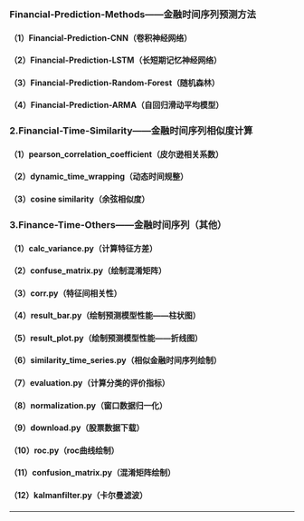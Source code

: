 ### Financial-Prediction-Methods——金融时间序列预测方法

#### （1）Financial-Prediction-CNN（卷积神经网络）

#### （2）Financial-Prediction-LSTM（长短期记忆神经网络）

#### （3）Financial-Prediction-Random-Forest（随机森林）

#### （4）Financial-Prediction-ARMA（自回归滑动平均模型）



### 2.Financial-Time-Similarity——金融时间序列相似度计算

#### （1）pearson_correlation_coefficient（皮尔逊相关系数）

#### （2）dynamic_time_wrapping（动态时间规整）

#### （3）cosine similarity（余弦相似度）



### 3.Finance-Time-Others——金融时间序列（其他）

#### （1）calc_variance.py（计算特征方差）

#### （2）confuse_matrix.py（绘制混淆矩阵）

#### （3）corr.py（特征间相关性）

#### （4）result_bar.py（绘制预测模型性能——柱状图）

#### （5）result_plot.py（绘制预测模型性能——折线图）

#### （6）similarity_time_series.py（相似金融时间序列绘制）

#### （7）evaluation.py（计算分类的评价指标）

#### （8）normalization.py（窗口数据归一化）

#### （9）download.py（股票数据下载）

#### （10）roc.py（roc曲线绘制）

#### （11）confusion_matrix.py（混淆矩阵绘制）

#### （12）kalmanfilter.py（卡尔曼滤波）

****


